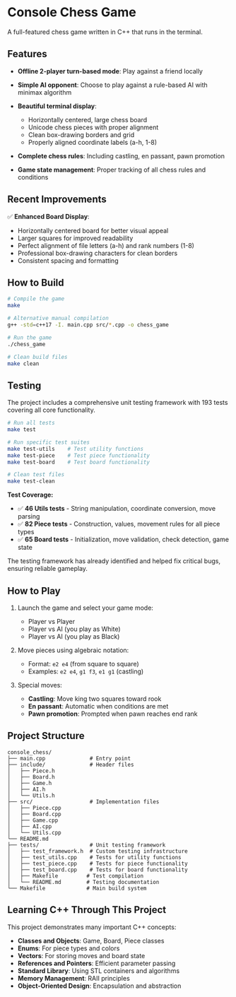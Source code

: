 # Console Chess Game

A full-featured chess game written in C++ that runs in the terminal.

## Features

- **Offline 2-player turn-based mode**: Play against a friend locally
- **Simple AI opponent**: Choose to play against a rule-based AI with minimax algorithm
- **Beautiful terminal display**:

  - Horizontally centered, large chess board
  - Unicode chess pieces with proper alignment
  - Clean box-drawing borders and grid
  - Properly aligned coordinate labels (a-h, 1-8)
- **Complete chess rules**: Including castling, en passant, pawn promotion
- **Game state management**: Proper tracking of all chess rules and conditions

## Recent Improvements

✅ **Enhanced Board Display**:

- Horizontally centered board for better visual appeal
- Larger squares for improved readability  
- Perfect alignment of file letters (a-h) and rank numbers (1-8)
- Professional box-drawing characters for clean borders
- Consistent spacing and formatting

## How to Build

```bash
# Compile the game
make

# Alternative manual compilation
g++ -std=c++17 -I. main.cpp src/*.cpp -o chess_game

# Run the game
./chess_game

# Clean build files
make clean
```

## Testing

The project includes a comprehensive unit testing framework with 193 tests covering all core functionality.

```bash
# Run all tests
make test

# Run specific test suites  
make test-utils    # Test utility functions
make test-piece    # Test piece functionality  
make test-board    # Test board functionality

# Clean test files
make test-clean
```

**Test Coverage:**
- ✅ **46 Utils tests** - String manipulation, coordinate conversion, move parsing
- ✅ **82 Piece tests** - Construction, values, movement rules for all piece types  
- ✅ **65 Board tests** - Initialization, move validation, check detection, game state

The testing framework has already identified and helped fix critical bugs, ensuring reliable gameplay.

## How to Play

1. Launch the game and select your game mode:
   - Player vs Player
   - Player vs AI (you play as White)
   - Player vs AI (you play as Black)

2. Move pieces using algebraic notation:
   - Format: `e2 e4` (from square to square)
   - Examples: `e2 e4`, `g1 f3`, `e1 g1` (castling)

3. Special moves:
   - **Castling**: Move king two squares toward rook
   - **En passant**: Automatic when conditions are met
   - **Pawn promotion**: Prompted when pawn reaches end rank

## Project Structure

```text
console_chess/
├── main.cpp              # Entry point
├── include/              # Header files
│   ├── Piece.h
│   ├── Board.h
│   ├── Game.h
│   ├── AI.h
│   └── Utils.h
├── src/                  # Implementation files
│   ├── Piece.cpp
│   ├── Board.cpp
│   ├── Game.cpp
│   ├── AI.cpp
│   └── Utils.cpp
└── README.md
├── tests/                # Unit testing framework
│   ├── test_framework.h  # Custom testing infrastructure
│   ├── test_utils.cpp    # Tests for utility functions
│   ├── test_piece.cpp    # Tests for piece functionality
│   ├── test_board.cpp    # Tests for board functionality
│   ├── Makefile         # Test compilation
│   └── README.md        # Testing documentation
└── Makefile             # Main build system
```

## Learning C++ Through This Project

This project demonstrates many important C++ concepts:

- **Classes and Objects**: Game, Board, Piece classes
- **Enums**: For piece types and colors
- **Vectors**: For storing moves and board state
- **References and Pointers**: Efficient parameter passing
- **Standard Library**: Using STL containers and algorithms
- **Memory Management**: RAII principles
- **Object-Oriented Design**: Encapsulation and abstraction
